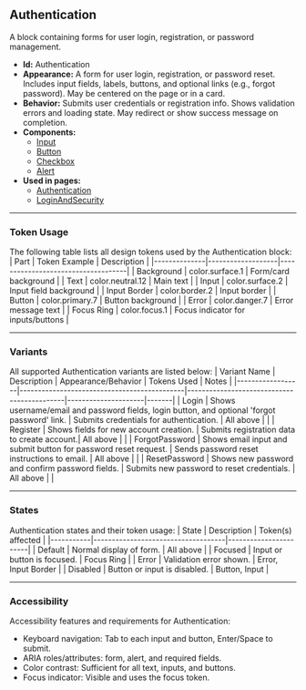 ## Authentication
A block containing forms for user login, registration, or password management.
- **Id:** Authentication
- **Appearance:** A form for user login, registration, or password reset. Includes input fields, labels, buttons, and optional links (e.g., forgot password). May be centered on the page or in a card.
- **Behavior:** Submits user credentials or registration info. Shows validation errors and loading state. May redirect or show success message on completion.
- **Components:**
  - [Input](../components/Input.md)
  - [Button](../components/Button.md)
  - [Checkbox](../components/Checkbox.md)
  - [Alert](../components/Alert.md)
- **Used in pages:**
  - [Authentication](../pages/Authentication.md)
  - [LoginAndSecurity](../pages/LoginAndSecurity.md)

---

### Token Usage
The following table lists all design tokens used by the Authentication block:
| Part         | Token Example      | Description                        |
|--------------|-------------------|------------------------------------|
| Background   | color.surface.1   | Form/card background               |
| Text         | color.neutral.12  | Main text                          |
| Input        | color.surface.2   | Input field background             |
| Input Border | color.border.2    | Input border                       |
| Button       | color.primary.7   | Button background                  |
| Error        | color.danger.7    | Error message text                 |
| Focus Ring   | color.focus.1     | Focus indicator for inputs/buttons |

---

### Variants
All supported Authentication variants are listed below:
| Variant Name     | Description                                 | Appearance/Behavior                        | Tokens Used         | Notes |
|------------------|---------------------------------------------|--------------------------------------------|---------------------|-------|
| Login            | Shows username/email and password fields, login button, and optional 'forgot password' link. | Submits credentials for authentication. | All above           |       |
| Register         | Shows fields for new account creation.      | Submits registration data to create account.| All above           |       |
| ForgotPassword   | Shows email input and submit button for password reset request. | Sends password reset instructions to email. | All above           |       |
| ResetPassword    | Shows new password and confirm password fields. | Submits new password to reset credentials. | All above           |       |

---

### States
Authentication states and their token usage:
| State     | Description                        | Token(s) affected      |
|-----------|------------------------------------|-----------------------|
| Default   | Normal display of form.            | All above             |
| Focused   | Input or button is focused.        | Focus Ring            |
| Error     | Validation error shown.            | Error, Input Border   |
| Disabled  | Button or input is disabled.       | Button, Input         |

---

### Accessibility
Accessibility features and requirements for Authentication:
- Keyboard navigation: Tab to each input and button, Enter/Space to submit.
- ARIA roles/attributes: form, alert, and required fields.
- Color contrast: Sufficient for all text, inputs, and buttons.
- Focus indicator: Visible and uses the focus token.

